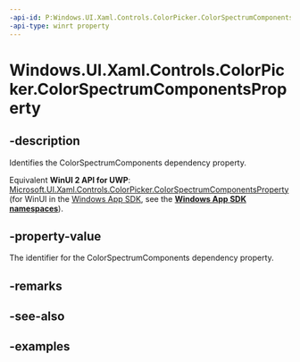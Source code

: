 ```yaml
---
-api-id: P:Windows.UI.Xaml.Controls.ColorPicker.ColorSpectrumComponentsProperty
-api-type: winrt property
---
```


<!-- Property syntax.
public DependencyProperty ColorSpectrumComponentsProperty { get; }
-->

# Windows.UI.Xaml.Controls.ColorPicker.ColorSpectrumComponentsProperty

## -description

Identifies the ColorSpectrumComponents dependency property.

Equivalent **WinUI 2 API for UWP**: [Microsoft.UI.Xaml.Controls.ColorPicker.ColorSpectrumComponentsProperty](/windows/winui/api/microsoft.ui.xaml.controls.colorpicker.colorspectrumcomponentsproperty) (for WinUI in the [Windows App SDK](/windows/apps/windows-app-sdk/), see the **[Windows App SDK namespaces](/windows/windows-app-sdk/api/winrt/)**).

## -property-value

The identifier for the ColorSpectrumComponents dependency property.

## -remarks

## -see-also

## -examples

